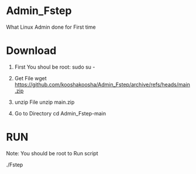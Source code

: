 # Admin_Fstep
What Linux Admin done for First time


# Download

1) First You shoul be root:
sudo su -
 
2) Get File
wget https://github.com/kooshakoosha/Admin_Fstep/archive/refs/heads/main.zip

3) unzip File
unzip main.zip

4) Go to Directory
cd Admin_Fstep-main

# RUN

Note: You should be root to Run script 

./Fstep

